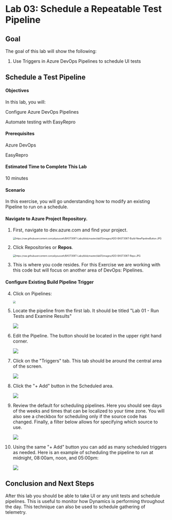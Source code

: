 # Lab 03: Schedule a Repeatable Test Pipeline

## Goal

The goal of this lab will show the following:

1. Use Triggers in Azure DevOps Pipelines to schedule UI tests

## Schedule a Test Pipeline

#### Objectives

In this lab, you will:

  Configure Azure DevOps Pipelines

  Automate testing with EasyRepro

#### Prerequisites

  Azure DevOps

  EasyRepro

#### Estimated Time to Complete This Lab

  10 minutes

#### Scenario

In this exercise, you will go understanding how to modify an existing Pipeline to run on a schedule.

#### Navigate to Azure Project Repository.

1. First, navigate to dev.azure.com and find your project.      

     <img src="https://raw.githubusercontent.com/aliyoussefi/BAST306T-Labs/master/lab01/images/ADO-BAST306T-Project.JPG" alt="https://raw.githubusercontent.com/aliyoussefi/BAST306T-Labs/blob/master/lab01/images/ADO-BAST306T-Build-NewPipelineButton.JPG" style="zoom:50%;" />

2. Click Repositories or **Repos**.

 

     <img src="https://raw.githubusercontent.com/aliyoussefi/BAST306T-Labs/master/lab01/images/ADO-BAST306T-Repo.JPG" alt="https://raw.githubusercontent.com/aliyoussefi/BAST306T-Labs/blob/master/lab01/images/ADO-BAST306T-Repo.JPG" style="zoom:50%;" />

3. This is where you code resides. For this Exercise we are working with this code but will focus on another area of DevOps: Pipelines.

#### Configure Existing Build Pipeline Trigger

4. Click on Pipelines:

     <img src="https://raw.githubusercontent.com/aliyoussefi/BAST306T-Labs/master/lab01/images/ADO-BAST306T-Build.JPG" style="zoom:50%;" />

5. Locate the pipeline from the first lab. It should be titled "Lab 01 - Run Tests and Examine Results"

     ![](https://raw.githubusercontent.com/aliyoussefi/BAST306T-Labs/master/lab03/images/ADO-Build-LocatePipeline.JPG)

6. Edit the Pipeline. The button should be located in the upper right hand corner.

     ![](https://raw.githubusercontent.com/aliyoussefi/BAST306T-Labs/master/lab03/images/ADO-BAST306T-Build-Queue-Lab01.JPG)

7. Click on the "Triggers" tab. This tab should be around the central area of the screen.

     ![](https://raw.githubusercontent.com/aliyoussefi/BAST306T-Labs/master/lab03/images/ADO-Build-Triggers-Tab.JPG)

8. Click the "+ Add" button in the Scheduled area.

     ![](https://raw.githubusercontent.com/aliyoussefi/BAST306T-Labs/master/lab03/images/ADO-Build-Triggers-Schedule-Add.JPG)

9. Review the default for scheduling pipelines. Here you should see days of the weeks and times that can be localized to your time zone. You will also see a checkbox for scheduling only if the source code has changed. Finally, a filter below allows for specifying which source to use.

     ![](https://raw.githubusercontent.com/aliyoussefi/BAST306T-Labs/master/lab03/images/ADO-Build-Triggers-Schedule-Default.JPG)

10. Using the same "+ Add" button you can add as many scheduled triggers as needed. Here is an example of scheduling the pipeline to run at midnight, 08:00am, noon, and 05:00pm:

     ![](https://raw.githubusercontent.com/aliyoussefi/BAST306T-Labs/master/lab03/images/ADO-Build-Triggers-Schedule-Customized.JPG)

## Conclusion and Next Steps

After this lab you should be able to take UI or any unit tests and schedule pipelines. This is useful to monitor how Dynamics is performing throughout the day. This technique can also be used to schedule gathering of telemetry.
